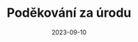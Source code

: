 ---
title: Poděkování za úrodu
layout: gallery
date: 2023-09-10
imgseries: 2023
gallery: podekovani-za-urodu-2023
titimg: /imgs/gallery/podekovani-za-urodu-2023/title.jpg
---